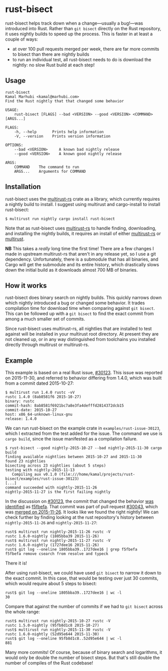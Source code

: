 # rust-bisect

rust-bisect helps track down when a change—usually a bug!—was introduced into
Rust. Rather than `git bisect` directly on the Rust repository, it uses nightly
builds to speed up the process. This is faster in at least a couple of ways:
- at over 100 pull requests merged per week, there are far more commits to
  bisect than there are nightly builds
- to run an individual test, all rust-bisect needs to do is download the
  nightly: no slow Rust build at each step!

## Usage

```
rust-bisect
Kamal Marhubi <kamal@marhubi.com>
Find the Rust nightly that that changed some behavior

USAGE:
	rust-bisect [FLAGS] --bad <VERSION> --good <VERSION> <COMMAND> [ARGS...]

FLAGS:
    -h, --help       Prints help information
    -V, --version    Prints version information

OPTIONS:
	--bad <VERSION>     A known bad nightly release
	--good <VERSION>    A known good nightly release

ARGS:
    COMMAND    The command to run
    ARGS...    Arguments for COMMAND

```


## Installation

rust-bisect uses the [multirust-rs] crate as a library, which currently
requires a nightly build to install. I suggest using multirust and
cargo-install to install rust-bisect:

```
$ multirust run nightly cargo install rust-bisect
```

Note that as rust-bisect uses [multirust-rs] to handle finding, downloading,
and installing the nightly builds, it requires an install of either
[multirust-rs] or [multirust].

[multirust]: https://github.com/brson/multirust
[multirust-rs]: https://github.com/Diggsey/multirust-rs/

**NB** This takes a *really* long time the first time! There are a few changes
I made in upstream multirust-rs that aren't in any release yet, so I use a git
dependency. Unfortunately, there is a submodule that has all binaries, and
Cargo will get the submodule and its entire history, which drastically slows
down the initial build as it downloads almost 700 MB of binaries.


## How it works

rust-bisect does binary search on nightly builds. This quickly narrows down
which nightly introduced a bug or changed some behavior. It trades compilation
time for download time when comparing against `git bisect`. This can be
followed up with a `git bisect` to find the exact commit from among a much
smaller set of commits.

Since rust-bisect uses multirust-rs, all nightlies that are installed to test
against will be installed in your multirust root directory. At present they are
not cleaned up, or in any way distinguished from toolchains you installed
directly through multirust or multirust-rs.


## Example

This example is based on a real Rust issue, [#30123][issue-30123]. This issue
was reported on 2015-11-30, and referred to behavior differing from 1.4.0,
which was built from a commit dated 2015-10-27:

```
$ multirust run 1.4.0 rustc -vV
rustc 1.4.0 (8ab8581f6 2015-10-27)
binary: rustc
commit-hash: 8ab8581f6921bc7a8e3fa4defffd2814372dcb15
commit-date: 2015-10-27
host: x86_64-unknown-linux-gnu
release: 1.4.0
```

We can run rust-bisect on the example crate in `examples/rust-issue-30123`,
which I extracted from the test added for the issue. The command we use is
`cargo build`, since the issue manifested as a compilation failure.

```
$ rust-bisect --good nightly-2015-10-27 --bad nightly-2015-11-30 cargo build
finding available nightlies between 2015-10-27 and 2015-11-30
found 23 nightlies
bisecting across 23 nightlies (about 5 steps)
testing with nightly-2015-11-13
   Compiling aux v0.1.0 (file:///home/kamal/projects/rust-bisect/examples/rust-issue-30123)
[...]
command succeeded with nightly-2015-11-26
nightly-2015-11-27 is the first failing nightly
```

In the discussion on [#30123][issue-30123], the commit that changed the
behavior [was identified][identified] as [f5fbefa][commit]. That commit was
part of pull request [#30043][pr], which was [merged on 2015-11-26][merged]. It
looks like we found the right nightly! We can check further by finding looking
at the rust repository's history between `nightly-2015-11-26` and
`nightly-2015-11-27`:

```
rust$ multirust run nightly-2015-11-26 rustc -V
rustc 1.6.0-nightly (1805bba39 2015-11-26)
rust$ multirust run nightly-2015-11-27 rustc -V
rustc 1.6.0-nightly (1727dee16 2015-11-26)
rust$ git log --oneline 1805bba39..1727dee16 | grep f5fbefa
f5fbefa remove csearch from resolve and typeck
```

There it is!

After using rust-bisect, we could have used `git bisect` to narrow it down to
the exact commit. In this case, that would be testing over just 30 commits,
which would require about 5 steps to bisect:

```
rust$ git log --oneline 1805bba39..1727dee16 | wc -l
30
```

Compare that against the number of commits if we had to `git bisect` across the
whole range:

```
rust$ multirust run nightly-2015-10-27 rustc -V
rustc 1.5.0-nightly (95fb8d1c8 2015-10-27)
rust$ multirust run nightly-2015-11-30 rustc -V
rustc 1.6.0-nightly (52d95e644 2015-11-30)
rust$ git log --oneline 95fb8d1c8..52d95e644 | wc -l
881
```

Many more commits! Of course, because of binary search and logarithms, it would
only be double the number of bisect steps. But that's still double the number
of compiles of the Rust codebase!

[issue-30123]: https://github.com/rust-lang/rust/issues/30123
[identified]: https://github.com/rust-lang/rust/issues/30123#issuecomment-172980819
[commit]: https://github.com/rust-lang/rust/commit/f5fbefa3af48ed44b002a7423d6cbd74e4018c9c
[pr]: https://github.com/rust-lang/rust/pull/30043
[merged]: https://github.com/rust-lang/rust/pull/30043#event-475858549
